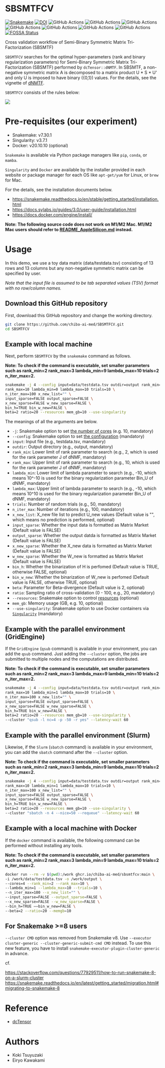 # SBSMTFCV

[![Snakemake](https://img.shields.io/badge/snakemake-≥7.30.1-brightgreen.svg)](https://snakemake.github.io)
[![DOI](https://zenodo.org/badge/659959126.svg)](https://zenodo.org/doi/10.5281/zenodo.8189643)
![GitHub Actions](https://github.com/chiba-ai-med/SBSMTFCV/actions/workflows/build_test_push.yml/badge.svg)
![GitHub Actions](https://github.com/chiba-ai-med/SBSMTFCV/actions/workflows/dockerrun1.yml/badge.svg)
![GitHub Actions](https://github.com/chiba-ai-med/SBSMTFCV/actions/workflows/dockerrun2.yml/badge.svg)
![GitHub Actions](https://github.com/chiba-ai-med/SBSMTFCV/actions/workflows/dockerrun3.yml/badge.svg)
![GitHub Actions](https://github.com/chiba-ai-med/SBSMTFCV/actions/workflows/unittest1.yml/badge.svg)
![GitHub Actions](https://github.com/chiba-ai-med/SBSMTFCV/actions/workflows/unittest2.yml/badge.svg)
![GitHub Actions](https://github.com/chiba-ai-med/SBSMTFCV/actions/workflows/release-please.yml/badge.svg)
[![FOSSA Status](https://app.fossa.com/api/projects/git%2Bgithub.com%2Fchiba-ai-med%2FSBSMTFCV.svg?type=shield&issueType=license)](https://app.fossa.com/projects/git%2Bgithub.com%2Fchiba-ai-med%2FSBSMTFCV?ref=badge_shield&issueType=license)

Cross validation workflow of Semi-Binary Symmetric Matrix Tri-Factorization (SBSMTF)

`SBSMTFCV` searches for the optimal hyper-parameters (rank and binary regularization parameters) for Semi-Binary Symmetric Matrix Tri-Factorization (SBSMTF) performed by `dcTensor::dNMTF`. In SBSMTF, a non-negative symmetric matrix A is decomposed to a matrix product U * S * U' and only U is imposed to have binary ({0,1}) values. For the details, see the vignette of [dNMTF](https://cran.r-project.org/web/packages/dcTensor/vignettes/dcTensor-2.html).

`SBSMTFCV` consists of the rules below:

![](https://github.com/chiba-ai-med/SBSMTFCV/blob/main/plot/dag.png?raw=true)

# Pre-requisites (our experiment)
- Snakemake: v7.30.1
- Singularity: v3.7.1
- Docker: v20.10.10 (optional)

`Snakemake` is available via Python package managers like `pip`, `conda`, or `mamba`.

`Singularity` and `Docker` are available by the installer provided in each website or package manager for each OS like `apt-get/yum` for Linux, or `brew` for Mac.

For the details, see the installation documents below.

- https://snakemake.readthedocs.io/en/stable/getting_started/installation.html
- https://docs.sylabs.io/guides/3.0/user-guide/installation.html
- https://docs.docker.com/engine/install/

**Note: The following source code does not work on M1/M2 Mac. M1/M2 Mac users should refer to [README_AppleSilicon.md](README_AppleSilicon.md) instead.**

# Usage

In this demo, we use a toy data matrix (data/testdata.tsv) consisting of 13 rows and 13 columns but any non-negative symmetric matrix can be specified by user.

*Note that the input file is assumed to be tab separated values (TSV) format with no row/column names.*

## Download this GitHub repository

First, download this GitHub repository and change the working directory.

```bash
git clone https://github.com/chiba-ai-med/SBSMTFCV.git
cd SBSMTFCV
```

## Example with local machine

Next, perform `SBSMTFCV` by the `snakemake` command as follows.

**Note: To check if the command is executable, set smaller parameters such as rank_min=2 rank_max=3 lambda_min=9 lambda_max=10 trials=2 n_iter_max=2.**

```bash
snakemake -j 4 --config input=data/testdata.tsv outdir=output rank_min=2 \
rank_max=10 lambda_min=0 lambda_max=10 trials=10 \
n_iter_max=100 x_new_list="" \
input_sparse=FALSE output_sparse=FALSE \
x_new_sparse=FALSE w_new_sparse=FALSE \
bin_h=TRUE bin_w_new=FALSE \
beta=2 ratio=20 --resources mem_gb=10 --use-singularity
```

The meanings of all the arguments are below.

- `-j`: Snakemake option to set [the number of cores](https://snakemake.readthedocs.io/en/stable/executing/cli.html#useful-command-line-arguments) (e.g. 10, mandatory)
- `--config`: Snakemake option to set [the configuration](https://snakemake.readthedocs.io/en/stable/snakefiles/configuration.html) (mandatory)
- `input`: Input file (e.g., testdata.tsv, mandatory)
- `outdir`: Output directory (e.g., output, mandatory)
- `rank_min`: Lower limit of rank parameter to search (e.g., 2, which is used for the rank parameter J of dNMF, mandatory)
- `rank_max`: Upper limit of rank parameter to search (e.g., 10, which is used for the rank parameter J of dNMF, mandatory)
- `lambda_min`: Lower limit of lambda parameter to search (e.g., -10, which means 10^-10 is used for the binary regularization parameter Bin_U of dNMF, mandatory)
- `lambda_max`: Upper limit of lambda parameter to search (e.g., -10, which means 10^10 is used for the binary regularization parameter Bin_U of dNMF, mandatory)
- `trials`: Number of random trials (e.g., 50, mandatory)
- `n_iter_max`: Number of iterations (e.g., 100, mandatory)
- `x_new_list`: X_new file list to predict U_new values (Default value is "", which means no prediction is performed, optional)
- `input_sparse`: Whether the input data is formatted as Matrix Market <MM> (Default value is FALSE)
- `output_sparse`: Whether the output datda is formatted as Matrix Market <MM> (Default value is FALSE)
- `x_new_sparse`: Whether the X_new data is formatted as Matrix Market <MM> (Default value is FALSE)
- `w_new_sparse`: Whether the W_new is formatted as Matrix Market <MM> (Default value is FALSE)
- `bin_h`: Whether the binarization of H is perfomed (Default value is TRUE, otherwise FALSE, optional)
- `bin_w_new`: Whether the binarization of W_new is perfomed (Default value is FALSE, otherwise TRUE, optional)
- `beta`: Parameter for Beta-divergence (Default value is 2, optional)
- `ratio`: Sampling ratio of cross-validation (0 - 100, e.g., 20, mandatory)
- `--resources`: Snakemake option to control [resources](https://snakemake.readthedocs.io/en/stable/snakefiles/rules.html#resources) (optional)
- `mem_gb`: Memory usage (GB, e.g. 10, optional)
- `--use-singularity`: Snakemake option to use Docker containers via [`Singularity`](https://snakemake.readthedocs.io/en/stable/snakefiles/deployment.html) (mandatory)

## Example with the parallel environment (GridEngine)

If the `GridEngine` (`qsub` command) is available in your environment, you can add the `qsub` command. Just adding the `--cluster` option, the jobs are submitted to multiple nodes and the computations are distributed.

**Note: To check if the command is executable, set smaller parameters such as rank_min=2 rank_max=3 lambda_max=9 lambda_min=10 trials=2 n_iter_max=2.**

```bash
snakemake -j 4 --config input=data/testdata.tsv outdir=output rank_min=2 \
rank_max=10 lambda_min=1 lambda_max=10 trials=10 \
n_iter_max=100 x_new_list="" \
input_sparse=FALSE output_sparse=FALSE \
x_new_sparse=FALSE w_new_sparse=FALSE \
bin_h=TRUE bin_w_new=FALSE \
beta=2 ratio=20 --resources mem_gb=10 --use-singularity \
--cluster "qsub -l nc=4 -p -50 -r yes" --latency-wait 60
```

## Example with the parallel environment (Slurm)

Likewise, if the `Slurm` (`sbatch` command) is available in your environment, you can add the `sbatch` command after the `--cluster` option.

**Note: To check if the command is executable, set smaller parameters such as rank_min=2 rank_max=3 lambda_min=9 lambda_max=10 trials=2 n_iter_max=2.**

```bash
snakemake -j 4 --config input=data/testdata.tsv outdir=output rank_min=2 \
rank_max=10 lambda_min=1 lambda_max=10 trials=10 \
n_iter_max=100 x_new_list="" \
input_sparse=FALSE output_sparse=FALSE \
x_new_sparse=FALSE w_new_sparse=FALSE \
bin_h=TRUE bin_w_new=FALSE \
beta=2 ratio=20 --resources mem_gb=10 --use-singularity \
--cluster "sbatch -n 4 --nice=50 --requeue" --latency-wait 60
```

## Example with a local machine with Docker

If the `docker` command is available, the following command can be performed without installing any tools.

**Note: To check if the command is executable, set smaller parameters such as rank_min=2 rank_max=3 lambda_min=9 lambda_max=10 trials=2 n_iter_max=2.**

```bash
docker run --rm -v $(pwd):/work ghcr.io/chiba-ai-med/sbsmtfcv:main \
-i /work/data/testdata.tsv -o /work/output \
--cores=4 --rank_min=2 --rank_max=10 \
--lambda_min=1 --lambda_max=10 --trials=10 \
--n_iter_max=100 --x_new_list="" \
--input_sparse=FALSE --output_sparse=FALSE \
--x_new_sparse=FALSE --w_new_sparse=FALSE \
--bin_h=TRUE ––bin_w_new=FALSE \
--beta=2 --ratio=20 --memgb=10
```

## For Snakemake >=8 users
`--cluster CMD` option was removed from Snakemake v8.
Use `--executor cluster-generic --cluster-generic-submit-cmd CMD` instead.
To use this new feature, you have to install `snakemake-executor-plugin-cluster-generic` in advance.

cf.

https://stackoverflow.com/questions/77929511/how-to-run-snakemake-8-on-a-slurm-cluster
https://snakemake.readthedocs.io/en/latest/getting_started/migration.html#migrating-to-snakemake-8

# Reference
- [dcTensor](https://cran.r-project.org/web/packages/dcTensor/index.html)

# Authors
- Koki Tsuyuzaki
- Eiryo Kawakami
